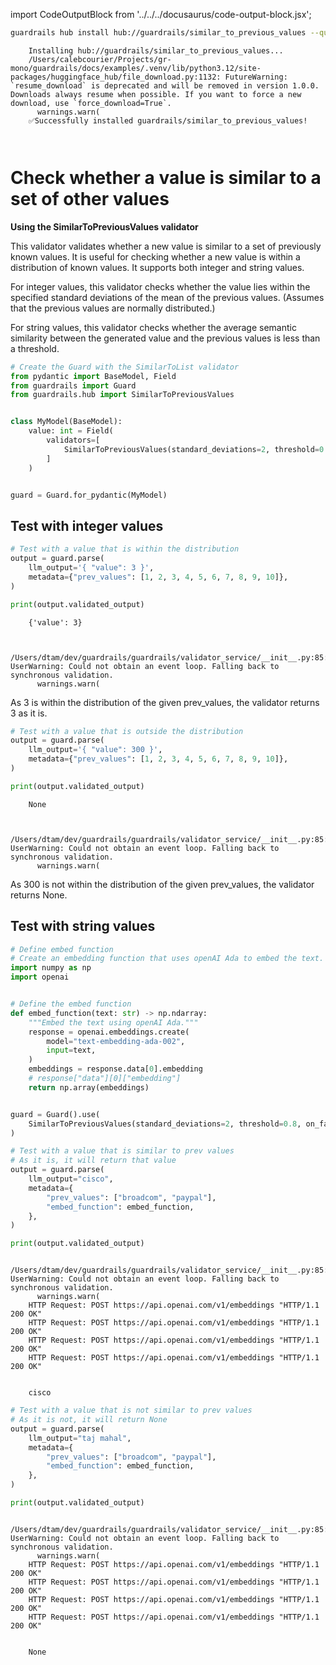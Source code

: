 import CodeOutputBlock from '../../../docusaurus/code-output-block.jsx';

```bash
guardrails hub install hub://guardrails/similar_to_previous_values --quiet
```

<CodeOutputBlock lang="bash">

```
    Installing hub://guardrails/similar_to_previous_values...
    /Users/calebcourier/Projects/gr-mono/guardrails/docs/examples/.venv/lib/python3.12/site-packages/huggingface_hub/file_download.py:1132: FutureWarning: `resume_download` is deprecated and will be removed in version 1.0.0. Downloads always resume when possible. If you want to force a new download, use `force_download=True`.
      warnings.warn(
    ✅Successfully installed guardrails/similar_to_previous_values!
    
    
```

</CodeOutputBlock>

<!-- WARNING: THIS FILE WAS AUTOGENERATED! DO NOT EDIT! Instead, edit the notebook w/the location & name as this file. -->

# Check whether a value is similar to a set of other values

**Using the SimilarToPreviousValues validator**

This validator validates whether a new value is similar to a set of previously known values. It is useful for checking whether a new value is within a distribution of known values. It supports both integer and string values.

For integer values, this validator checks whether the value lies within the specified standard deviations of the mean of the previous values. (Assumes that the previous values are normally distributed.)

For string values, this validator checks whether the average semantic similarity between the generated value and the previous values is less than a threshold.



```python
# Create the Guard with the SimilarToList validator
from pydantic import BaseModel, Field
from guardrails import Guard
from guardrails.hub import SimilarToPreviousValues


class MyModel(BaseModel):
    value: int = Field(
        validators=[
            SimilarToPreviousValues(standard_deviations=2, threshold=0.8, on_fail="fix")
        ]
    )


guard = Guard.for_pydantic(MyModel)
```

## Test with integer values



```python
# Test with a value that is within the distribution
output = guard.parse(
    llm_output='{ "value": 3 }',
    metadata={"prev_values": [1, 2, 3, 4, 5, 6, 7, 8, 9, 10]},
)

print(output.validated_output)
```

<CodeOutputBlock lang="python">

```
    {'value': 3}


    /Users/dtam/dev/guardrails/guardrails/validator_service/__init__.py:85: UserWarning: Could not obtain an event loop. Falling back to synchronous validation.
      warnings.warn(
```

</CodeOutputBlock>

As 3 is within the distribution of the given prev_values, the validator returns 3 as it is.



```python
# Test with a value that is outside the distribution
output = guard.parse(
    llm_output='{ "value": 300 }',
    metadata={"prev_values": [1, 2, 3, 4, 5, 6, 7, 8, 9, 10]},
)

print(output.validated_output)
```

<CodeOutputBlock lang="python">

```
    None


    /Users/dtam/dev/guardrails/guardrails/validator_service/__init__.py:85: UserWarning: Could not obtain an event loop. Falling back to synchronous validation.
      warnings.warn(
```

</CodeOutputBlock>

As 300 is not within the distribution of the given prev_values, the validator returns None.


## Test with string values



```python
# Define embed function
# Create an embedding function that uses openAI Ada to embed the text.
import numpy as np
import openai


# Define the embed function
def embed_function(text: str) -> np.ndarray:
    """Embed the text using openAI Ada."""
    response = openai.embeddings.create(
        model="text-embedding-ada-002",
        input=text,
    )
    embeddings = response.data[0].embedding
    # response["data"][0]["embedding"]
    return np.array(embeddings)


guard = Guard().use(
    SimilarToPreviousValues(standard_deviations=2, threshold=0.8, on_fail="fix")
)
```


```python
# Test with a value that is similar to prev values
# As it is, it will return that value
output = guard.parse(
    llm_output="cisco",
    metadata={
        "prev_values": ["broadcom", "paypal"],
        "embed_function": embed_function,
    },
)

print(output.validated_output)
```

<CodeOutputBlock lang="python">

```
    /Users/dtam/dev/guardrails/guardrails/validator_service/__init__.py:85: UserWarning: Could not obtain an event loop. Falling back to synchronous validation.
      warnings.warn(
    HTTP Request: POST https://api.openai.com/v1/embeddings "HTTP/1.1 200 OK"
    HTTP Request: POST https://api.openai.com/v1/embeddings "HTTP/1.1 200 OK"
    HTTP Request: POST https://api.openai.com/v1/embeddings "HTTP/1.1 200 OK"
    HTTP Request: POST https://api.openai.com/v1/embeddings "HTTP/1.1 200 OK"


    cisco
```

</CodeOutputBlock>


```python
# Test with a value that is not similar to prev values
# As it is not, it will return None
output = guard.parse(
    llm_output="taj mahal",
    metadata={
        "prev_values": ["broadcom", "paypal"],
        "embed_function": embed_function,
    },
)

print(output.validated_output)
```

<CodeOutputBlock lang="python">

```
    /Users/dtam/dev/guardrails/guardrails/validator_service/__init__.py:85: UserWarning: Could not obtain an event loop. Falling back to synchronous validation.
      warnings.warn(
    HTTP Request: POST https://api.openai.com/v1/embeddings "HTTP/1.1 200 OK"
    HTTP Request: POST https://api.openai.com/v1/embeddings "HTTP/1.1 200 OK"
    HTTP Request: POST https://api.openai.com/v1/embeddings "HTTP/1.1 200 OK"
    HTTP Request: POST https://api.openai.com/v1/embeddings "HTTP/1.1 200 OK"


    None
```

</CodeOutputBlock>

